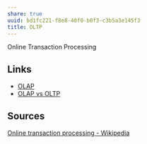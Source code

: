 ```yaml
---
share: true
uuid: bd1fc221-f8e8-40f0-b0f3-c3b5a3e145f3
title: OLTP
---
```

Online Transaction Processing

## Links

* [OLAP](/515a019e-5333-4996-956c-d4661cd215c8)
* [OLAP vs OLTP](/283d27f8-1257-438b-9159-5fc825d17eb1)

## Sources

[Online transaction processing - Wikipedia](https://en.wikipedia.org/wiki/Online_transaction_processing)